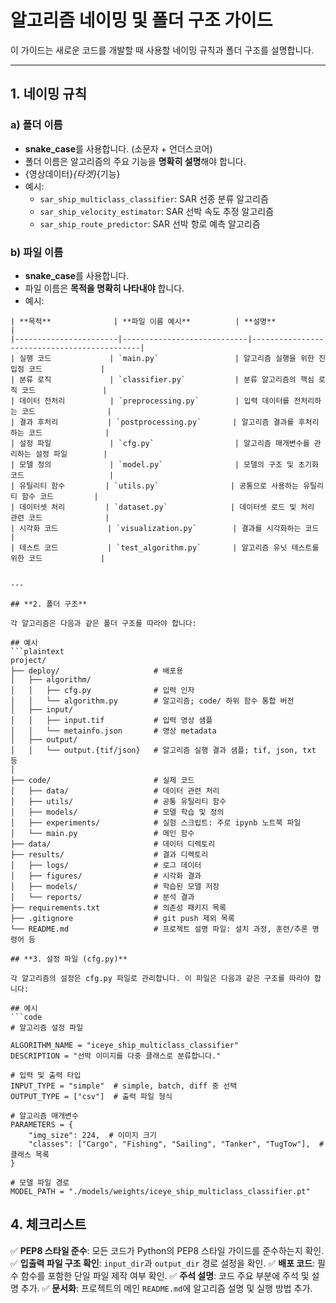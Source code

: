 # **알고리즘 네이밍 및 폴더 구조 가이드**

이 가이드는 새로운 코드를 개발할 때 사용할 네이밍 규칙과 폴더 구조를 설명합니다.

---

## **1. 네이밍 규칙**

### **a) 폴더 이름**
- **snake_case**를 사용합니다. (소문자 + 언더스코어)
- 폴더 이름은 알고리즘의 주요 기능을 **명확히 설명**해야 합니다.
- {영상데이터}_{타겟}_{기능}
- 예시:
  - `sar_ship_multiclass_classifier`: SAR 선종 분류 알고리즘
  - `sar_ship_velocity_estimator`: SAR 선박 속도 추정 알고리즘
  - `sar_ship_route_predictor`: SAR 선박 항로 예측 알고리즘

### **b) 파일 이름**
- **snake_case**를 사용합니다.
- 파일 이름은 **목적을 명확히 나타내야** 합니다.
- 예시:

```planetext
| **목적**              | **파일 이름 예시**          | **설명**                                     |
|-----------------------|----------------------------|---------------------------------------------|
| 실행 코드             | `main.py`                 | 알고리즘 실행을 위한 진입점 코드             |
| 분류 로직             | `classifier.py`           | 분류 알고리즘의 핵심 로직 코드               |
| 데이터 전처리          | `preprocessing.py`        | 입력 데이터를 전처리하는 코드                |
| 결과 후처리           | `postprocessing.py`       | 알고리즘 결과를 후처리하는 코드              |
| 설정 파일             | `cfg.py`                  | 알고리즘 매개변수를 관리하는 설정 파일        |
| 모델 정의             | `model.py`                | 모델의 구조 및 초기화 코드                   |
| 유틸리티 함수         | `utils.py`                | 공통으로 사용하는 유틸리티 함수 코드         |
| 데이터셋 처리         | `dataset.py`              | 데이터셋 로드 및 처리 관련 코드              |
| 시각화 코드           | `visualization.py`        | 결과를 시각화하는 코드                       |
| 테스트 코드           | `test_algorithm.py`       | 알고리즘 유닛 테스트를 위한 코드             |


---

## **2. 폴더 구조**

각 알고리즘은 다음과 같은 폴더 구조를 따라야 합니다:

## 예시
```plaintext
project/
├── deploy/                     # 배포용
│   ├── algorithm/
│   │   ├── cfg.py              # 입력 인자    
│   │   └── algorithm.py        # 알고리즘; code/ 하위 함수 통합 버전
│   ├── input/
│   │   ├── input.tif           # 입력 영상 샘플
│   │   └── metainfo.json       # 영상 metadata   
│   ├── output/
│   │   └── output.{tif/json}   # 알고리즘 실행 결과 샘플; tif, json, txt 등 
│
├── code/                       # 실제 코드
│   ├── data/                   # 데이터 관련 처리
│   ├── utils/                  # 공통 유틸리티 함수
│   ├── models/                 # 모델 학습 및 정의
│   ├── experiments/            # 실험 스크립트: 주로 ipynb 노트북 파일
│   └── main.py                 # 메인 함수
├── data/                       # 데이터 디렉토리
├── results/                    # 결과 디렉토리
│   ├── logs/                   # 로그 데이터
│   ├── figures/                # 시각화 결과
│   ├── models/                 # 학습된 모델 저장
│   └── reports/                # 분석 결과
├── requirements.txt            # 의존성 패키지 목록
├── .gitignore                  # git push 제외 목록
└── README.md                   # 프로젝트 설명 파일: 설치 과정, 훈련/추론 명령어 등

## **3. 설정 파일 (cfg.py)**

각 알고리즘의 설정은 cfg.py 파일로 관리합니다. 이 파일은 다음과 같은 구조를 따라야 합니다:

## 예시
```code
# 알고리즘 설정 파일

ALGORITHM_NAME = "iceye_ship_multiclass_classifier"
DESCRIPTION = "선박 이미지를 다중 클래스로 분류합니다."

# 입력 및 출력 타입
INPUT_TYPE = "simple"  # simple, batch, diff 중 선택
OUTPUT_TYPE = ["csv"]  # 출력 파일 형식

# 알고리즘 매개변수
PARAMETERS = {
    "img_size": 224,  # 이미지 크기
    "classes": ["Cargo", "Fishing", "Sailing", "Tanker", "TugTow"],  # 클래스 목록
}

# 모델 파일 경로
MODEL_PATH = "./models/weights/iceye_ship_multiclass_classifier.pt"

```

## **4. 체크리스트**
✅ **PEP8 스타일 준수**: 모든 코드가 Python의 PEP8 스타일 가이드를 준수하는지 확인.
✅ **입출력 파일 구조 확인**: `input_dir`과 `output_dir` 경로 설정을 확인.
✅ **배포 코드**: 필수 함수를 포함한 단일 파일 제작 여부 확인. 
✅ **주석 설명**: 코드 주요 부분에 주석 및 설명 추가. 
✅ **문서화**: 프로젝트의 메인 `README.md`에 알고리즘 설명 및 실행 방법 추가.


